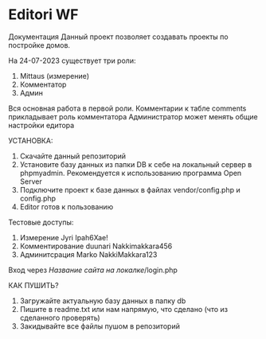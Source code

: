 # Editori WF

Документация
Данный проект позволяет создавать проекты по постройке домов.

На 24-07-2023 существует три роли: 
1. Mittaus (измерение)
2. Комментатор
3. Админ


Вся основная работа в первой роли. 
Комментарии к табле comments прикладывает роль комментатора
Администратор может менять общие настройки едитора

УСТАНОВКА:
1. Скачайте данный репозиторий
2. Установите базу данных из папки DB к себе на локальный сервер в phpmyadmin. Рекомендуется к использованию программа Open Server
3. Подключите проект к базе данных в файлах vendor/config.php и config.php
4. Editor готов к пользованию

Тестовые доступы:
1. Измерение
    Jyri
    Ipah6Xae!
2. Комментирование
    duunari 
    Nakkimakkara456
3. Админитсрация
    Marko
    NakkiMakkara123


Вход через *Название сайта на локалке*/login.php


КАК ПУШИТЬ?
1. Загружайте актуальную базу данных в папку db
2. Пишите в readme.txt или нам напрямую, что сделано (что из сделанного проверять)
3. Закидывайте все файлы пушом в репозиторий
